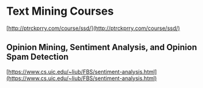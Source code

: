 # Text Mining Courses

[http://ptrckprry.com/course/ssd/](http://ptrckprry.com/course/ssd/)

## Opinion Mining, Sentiment Analysis, and Opinion Spam Detection

[https://www.cs.uic.edu/~liub/FBS/sentiment-analysis.html](https://www.cs.uic.edu/~liub/FBS/sentiment-analysis.html)

